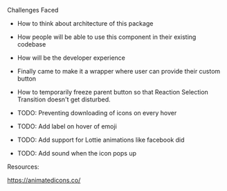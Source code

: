 Challenges Faced

- How to think about architecture of this package
- How people will be able to use this component in their existing codebase
- How will be the developer experience
- Finally came to make it a wrapper where user can provide their custom button
- How to temporarily freeze parent button so that Reaction  Selection Transition doesn't get disturbed.

- TODO: Preventing downloading of icons on every hover
- TODO: Add label on hover of emoji
- TODO: Add support for Lottie animations like facebook did
- TODO: Add sound when the icon pops up


Resources:

https://animatedicons.co/

